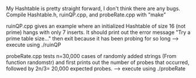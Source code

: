 My Hashtable is pretty straight forward, I don't think there are any bugs. Compile Hashtable.h, ruinQP.cpp, and probeRate.cpp with "make"

ruinQP.cpp gives an example where an initialized Hashtable of size 16 (not prime) hangs with only 7 inserts. It should print out the error message "Try a prime table size..." then exit because it has been probing for so long
--> execute using ./ruinQP


probeRate.cpp tests n=30,000 cases of randomly added strings (From function randomstr) and first prints out the number of probes that occurred, followed by 2n/3= 20,000 expected probes.
--> execute using ./probeRate
